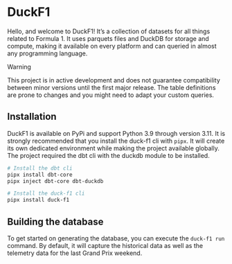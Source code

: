 # DuckF1

Hello, and welcome to DuckF1! It’s a collection of datasets for all things related to Formula 1. It uses parquets files and DuckDB for storage and compute, making it available on every platform and can queried in almost any programming language.

> [!WARNING]
> This project is in active development and does not guarantee compatibility between minor versions until the first major release. The table definitions are prone to changes and you might need to adapt your custom queries.

## Installation

DuckF1 is available on PyPi and support Python 3.9 through version 3.11. It is strongly recommended that you install the duck-f1 cli with `pipx`. It will create its own dedicated environment while making the project available globally. The project required the dbt cli with the duckdb module to be installed.

```bash
# Install the dbt cli
pipx install dbt-core
pipx inject dbt-core dbt-duckdb

# Install the duck-f1 cli
pipx install duck-f1
```
## Building the database

To get started on generating the database, you can execute the `duck-f1 run` command. By default, it will capture the historical data as well as the telemetry data for the last Grand Prix weekend.
